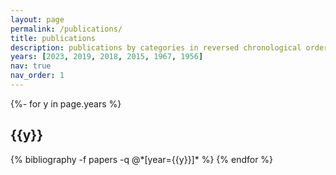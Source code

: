 ```yaml
---
layout: page
permalink: /publications/
title: publications
description: publications by categories in reversed chronological order. generated by jekyll-scholar.
years: [2023, 2019, 2018, 2015, 1967, 1956]
nav: true
nav_order: 1
---
```

<!-- _pages/publications.md -->
<div class="publications">

{%- for y in page.years %}
  <h2 class="year">{{y}}</h2>
  {% bibliography -f papers -q @*[year={{y}}]* %}
{% endfor %}

</div>
